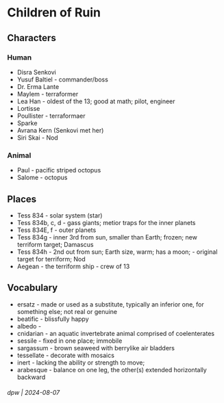 # Children of Ruin

## Characters

### Human

* Disra Senkovi
* Yusuf Baltiel - commander/boss
* Dr. Erma Lante
* Maylem - terraformer
* Lea Han - oldest of the 13; good at math; pilot, engineer
* Lortisse
* Poullister - terraformaer
* Sparke
* Avrana Kern (Senkovi met her)
* Siri Skai - Nod

### Animal

* Paul - pacific striped octopus
* Salome - octopus

## Places

* Tess 834 - solar system (star)
* Tess 834b, c, d - gass giants; metior traps for the inner planets
* Tess 834E, f - outer planets
* Tess 834g - inner 3rd from sun, smaller than Earth; frozen; new terriform target; Damascus
* Tess 834h - 2nd out from sun; Earth size, warm; has a moon; - original target for terriform; Nod
* Aegean - the terriform ship - crew of 13

## Vocabulary

* ersatz - made or used as a substitute, typically an inferior one, for something else; not real or genuine
* beatific - blissfully happy
* albedo - 
* cnidarian - an aquatic invertebrate animal comprised of coelenterates
* sessile - fixed in one place; immobile
* sargassum - brown seaweed with berrylike air bladders
* tessellate - decorate with mosaics
* inert - lacking the ability or strength to move;
* arabesque - balance on one leg, the other(s) extended horizontally backward

###### dpw | 2024-08-07
